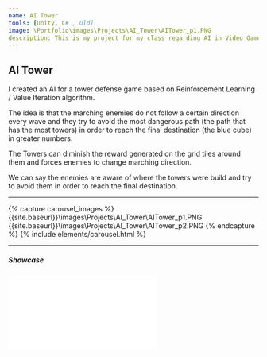 ```yaml
---
name: AI Tower
tools: [Unity, C# , Old]
image: \Portfolio\images\Projects\AI_Tower\AITower_p1.PNG
description: This is my project for my class regarding AI in Video Games.
---
```


## AI Tower 

I created an AI for a tower defense game based on Reinforcement Learning / Value Iteration algorithm.

The idea is that the marching enemies do not follow a certain direction every wave and they try to avoid the most dangerous path (the path that has the most towers) in order to reach the final destination (the blue cube) in greater numbers.

The Towers can diminish the reward generated on the grid tiles around them and forces enemies to change marching direction.

We can say the enemies are aware of where the towers were build and try to avoid them in order to reach the final destination. 

---

{% capture carousel_images %}
{{site.baseurl}}\images\Projects\AI_Tower\AITower_p1.PNG
{{site.baseurl}}\images\Projects\AI_Tower\AITower_p2.PNG
{% endcapture %}
{% include elements/carousel.html %}


---

##### Showcase 

<div class="video">
  <iframe src="\Portfolio\images\Projects\AI_Tower\AI_Tower_Showcase.mp4" frameborder="0" allowfullscreen></iframe>
</div>

